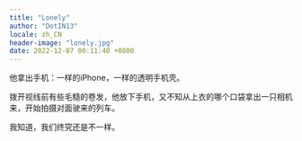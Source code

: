 ```yaml
---
title: "Lonely"
author: "DotIN13"
locale: zh_CN
header-image: "lonely.jpg"
date: 2022-12-07 00:11:40 +0800
---
```


他拿出手机：一样的iPhone，一样的透明手机壳。

拨开视线前有些毛糙的卷发，他放下手机，又不知从上衣的哪个口袋拿出一只相机来，开始拍摄对面驶来的列车。

我知道，我们终究还是不一样。
